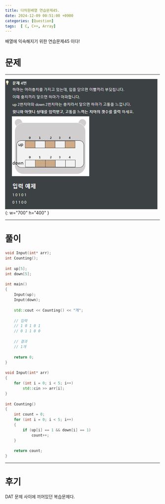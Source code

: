 ```yaml
---
title: 다차원배열 연습문제45.
date: 2024-12-09 00:51:00 +0900
categories: [Question]  
tags:  [ C, C++, Array]
---
```


배열에 익숙해지기 위한 연습문제45 이다!

# 문제   
---------------------------------------
![Desktop View](/assets/img/Dat14.png){: w="700" h="400" }

---------------------------------------

# 풀이

```c++
void Input(int* arr);
int Counting();

int up[5];
int down[5];

int main()
{
    Input(up);
    Input(down);
    
    std::cout << Counting() << "개";
    
    // 입력
    // 1 0 1 0 1
    // 0 1 1 0 0

    // 결과
    // 1개

    return 0;
}

void Input(int* arr)
{
    for (int i = 0; i < 5; i++)
        std::cin >> arr[i]; 
}

int Counting()
{
    int count = 0;
    for (int i = 0; i < 5; i++)
    {
        if (up[i] == 1 && down[i] == 1)
            count++;
    }
    
    return count;
}
```
---------------------------------------

# 후기

DAT 문제 사이에 끼어있던 복습문제다.
